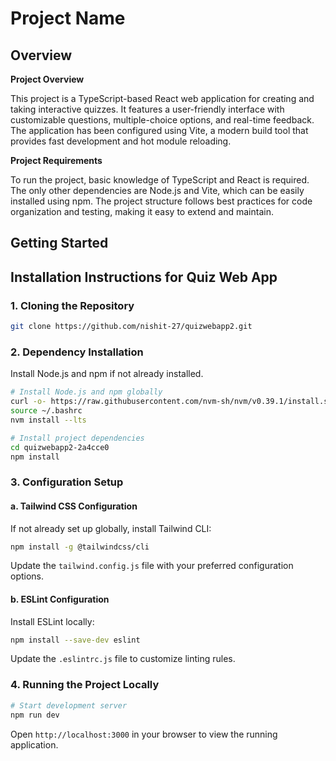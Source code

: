 # Project Name

## Overview
**Project Overview**

This project is a TypeScript-based React web application for creating and taking interactive quizzes. It features a user-friendly interface with customizable questions, multiple-choice options, and real-time feedback. The application has been configured using Vite, a modern build tool that provides fast development and hot module reloading.

**Project Requirements**

To run the project, basic knowledge of TypeScript and React is required. The only other dependencies are Node.js and Vite, which can be easily installed using npm. The project structure follows best practices for code organization and testing, making it easy to extend and maintain.

## Getting Started
## Installation Instructions for Quiz Web App

### 1. Cloning the Repository

```bash
git clone https://github.com/nishit-27/quizwebapp2.git
```

### 2. Dependency Installation

Install Node.js and npm if not already installed.

```bash
# Install Node.js and npm globally
curl -o- https://raw.githubusercontent.com/nvm-sh/nvm/v0.39.1/install.sh | bash
source ~/.bashrc
nvm install --lts

# Install project dependencies
cd quizwebapp2-2a4cce0
npm install
```

### 3. Configuration Setup

#### a. Tailwind CSS Configuration

If not already set up globally, install Tailwind CLI:

```bash
npm install -g @tailwindcss/cli
```

Update the `tailwind.config.js` file with your preferred configuration options.

#### b. ESLint Configuration

Install ESLint locally:

```bash
npm install --save-dev eslint
```

Update the `.eslintrc.js` file to customize linting rules.

### 4. Running the Project Locally

```bash
# Start development server
npm run dev
```

Open `http://localhost:3000` in your browser to view the running application.

